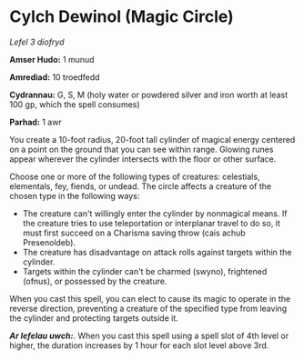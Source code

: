 # Cylch Dewinol (Magic Circle)

*Lefel 3 diofryd*

**Amser Hudo:** 1 munud

**Amrediad:** 10 troedfedd

**Cydrannau:** G, S, M (holy water or powdered silver and iron worth at least 100 gp, which the spell consumes)

**Parhad:** 1 awr

You create a 10-foot radius, 20-foot tall cylinder of magical energy centered on a point on the ground that you can see within range. Glowing runes appear wherever the cylinder intersects with the floor or other surface.

Choose one or more of the following types of creatures: celestials, elementals, fey, fiends, or undead. The circle affects a creature of the chosen type in the following ways:

- The creature can't willingly enter the cylinder by nonmagical means. If the creature tries to use teleportation or interplanar travel to do so, it must first succeed on a Charisma saving throw (cais achub Presenoldeb).
- The creature has disadvantage on attack rolls against targets within the cylinder.
- Targets within the cylinder can't be charmed (swyno), frightened (ofnus), or possessed by the creature.

When you cast this spell, you can elect to cause its magic to operate in the reverse direction, preventing a creature of the specified type from leaving the cylinder and protecting targets outside it.

***Ar lefelau uwch:***. When you cast this spell using a spell slot of 4th level or higher, the duration increases by 1 hour for each slot level above 3rd.